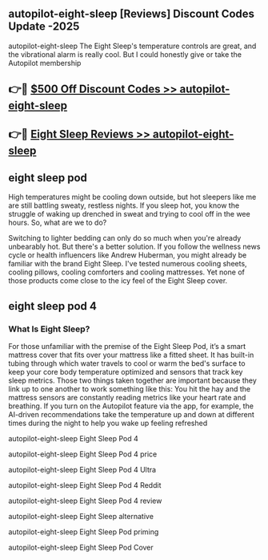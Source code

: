 ## autopilot-eight-sleep [Reviews​] Discount Codes Update -2025

autopilot-eight-sleep The Eight Sleep's temperature controls are great, and the vibrational alarm is really cool. But I could honestly give or take the Autopilot membership

## 👉🔴 [$500 Off Discount Codes >> autopilot-eight-sleep](http://download.freeplayer.one?title=autopilot-eight-sleep&ref=18-ES)

## 👉🔴 [Eight Sleep Reviews >> autopilot-eight-sleep](http://download.freeplayer.one?title=autopilot-eight-sleep&ref=18-ES)

## eight sleep pod

High temperatures might be cooling down outside, but hot sleepers like me are still battling sweaty, restless nights. If you sleep hot, you know the struggle of waking up drenched in sweat and trying to cool off in the wee hours. So, what are we to do?

Switching to lighter bedding can only do so much when you're already unbearably hot. But there's a better solution. If you follow the wellness news cycle or health influencers like Andrew Huberman, you might already be familiar with the brand Eight Sleep. I've tested numerous cooling sheets, cooling pillows, cooling comforters and cooling mattresses. Yet none of those products come close to the icy feel of the Eight Sleep cover.

## eight sleep pod 4

### What Is Eight Sleep?

For those unfamiliar with the premise of the Eight Sleep Pod, it’s a smart mattress cover that fits over your mattress like a fitted sheet. It has built-in tubing through which water travels to cool or warm the bed's surface to keep your core body temperature optimized and sensors that track key sleep metrics. Those two things taken together are important because they link up to one another to work something like this: You hit the hay and the mattress sensors are constantly reading metrics like your heart rate and breathing. If you turn on the Autopilot feature via the app, for example, the AI-driven recommendations take the temperature up and down at different times during the night to help you wake up feeling refreshed

autopilot-eight-sleep Eight Sleep Pod 4

autopilot-eight-sleep Eight Sleep Pod 4 price

autopilot-eight-sleep Eight Sleep Pod 4 Ultra

autopilot-eight-sleep Eight Sleep Pod 4 Reddit

autopilot-eight-sleep Eight Sleep Pod 4 review

autopilot-eight-sleep Eight Sleep alternative

autopilot-eight-sleep Eight Sleep Pod priming

autopilot-eight-sleep Eight Sleep Pod Cover